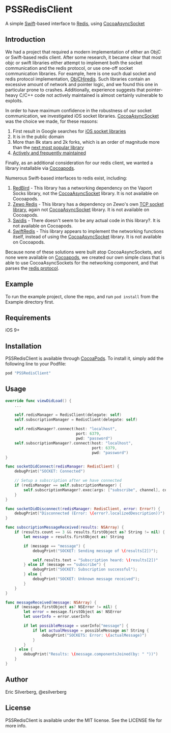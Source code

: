 # PSSRedisClient

A simple [Swift](https://developer.apple.com/swift/)-based interface to [Redis](https://redis.io), using [CocoaAsyncSocket](https://github.com/robbiehanson/CocoaAsyncSocket)

## Introduction

We had a project that required a modern implementation of either an ObjC or Swift-based redis client. After some research, it became clear that most objc or swift libraries either attempt to implement both the socket communication and the redis protocol, or use one-off socket communication libraries. For example, here is one such dual socket and redis protocol implementation, [ObjCHiredis](https://github.com/lp/ObjCHiredis/blob/master/ObjCHiredis/hiredis.c). Such libraries contain an excessive amount of network and pointer logic, and we found this one in particular prone to crashes. Additionally, experience suggests that pointer-heavy C/C++ code not actively maintained is almost certainly vulnerable to exploits.

In order to have maximum confidence in the robustness of our socket communication, we investigated iOS socket libraries. [CocoaAsyncSocket](https://github.com/robbiehanson/CocoaAsyncSocket) was the choice we made, for these reasons:

1. First result in Google searches for [iOS socket libraries](https://www.google.com/webhp?sourceid=chrome-instant&ion=1&espv=2&ie=UTF-8#q=ios+socket+libraries)
1. It is in the public domain
1. More than 8k stars and 2k forks, which is an order of magnitude more than the [next most popular library](https://github.com/MegaBits/SIOSocket)
1. [Actively and frequently maintained](https://github.com/robbiehanson/CocoaAsyncSocket/commits/master)

Finally, as an additional consideration for our redis client, we wanted a library installable via [Cocoapods](https://www.cocoapods.org).

Numerous Swift-based interfaces to redis exist, including:

1. [RedBird](https://github.com/vapor/redbird) -
This library has a networking dependency on the Vaport Socks library, not the [CocoaAsyncSocket](https://github.com/robbiehanson/CocoaAsyncSocket) library. It is not available on Cocoapods.
1. [Zewo Redis](https://github.com/Zewo/Redis) -
This library has a dependency on Zewo's own [TCP socket library](https://github.com/Zewo/TCP), again not [CocoaAsyncSocket](https://github.com/robbiehanson/CocoaAsyncSocket) library. It is not available on Cocoapods.
1. [Swidis](https://github.com/FarhadSaadatpei/Swidis) -
There doesn't seem to be any actual code in this library?. It is not available on Cocoapods.
1. [SwiftRedis](https://github.com/ronp001/SwiftRedis) -
This library appears to implement the networking functions itself, instead of using the [CocoaAsyncSocket](https://github.com/robbiehanson/CocoaAsyncSocket) library. It is not available on Cocoapods.

Because none of these solutions were built atop CocoaAsyncSockets, and none were available on [Cocoapods](https://www.cocoapods.org), we created our own simple class that is able to use CocoaAsyncSockets for the networking component, and that parses the [redis protocol](https://redis.io/topics/protocol).

## Example

To run the example project, clone the repo, and run `pod install` from the Example directory first.

## Requirements

iOS 9+

## Installation

PSSRedisClient is available through [CocoaPods](http://cocoapods.org). To install
it, simply add the following line to your Podfile:

```ruby
pod "PSSRedisClient"
```

## Usage

```swift
override func viewDidLoad() {
    ... 

    self.redisManager = RedisClient(delegate: self)
    self.subscriptionManager = RedisClient(delegate: self)
    
    self.redisManager?.connect(host: "localhost",
                               port: 6379,
                               pwd: "password")
    self.subscriptionManager?.connect(host: "localhost",
                                      port: 6379,
                                      pwd: "password")
}

func socketDidConnect(redisManager: RedisClient) {
    debugPrint("SOCKET: Connected")

    // Setup a subscription after we have connected
    if (redisManager == self.subscriptionManager) {
        self.subscriptionManager?.exec(args: ["subscribe", channel], completion: nil)
    }
}

func socketDidDisconnect(redisManager: RedisClient, error: Error?) {
    debugPrint("Disconnected (Error: \(error?.localizedDescription))")
}

func subscriptionMessageReceived(results: NSArray) {
    if (results.count == 3 && results.firstObject as? String != nil) {
        let message = results.firstObject as! String

        if (message == "message") {
            debugPrint("SOCKET: Sending message of \(results[2])");

            self.results.text = "Subscription heard: \(results[2])"
        } else if (message == "subscribe") {
            debugPrint("SOCKET: Subscription successful");
        } else {
            debugPrint("SOCKET: Unknown message received");
        }
    }
}

func messageReceived(message: NSArray) {
    if (message.firstObject as? NSError != nil) {
        let error = message.firstObject as! NSError
        let userInfo = error.userInfo

        if let possibleMessage = userInfo["message"] {
            if let actualMessage = possibleMessage as? String {
                debugPrint("SOCKETS: Error: \(actualMessage)")
            }
        }
    } else {
        debugPrint("Results: \(message.componentsJoined(by: " "))")
    }
}


```

## Author

Eric Silverberg, @esilverberg

## License

PSSRedisClient is available under the MIT license. See the LICENSE file for more info.
